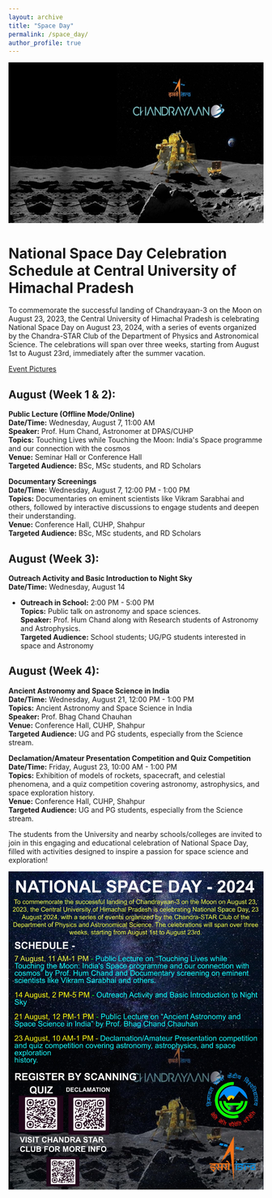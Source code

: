 ```yaml
---
layout: archive
title: "Space Day"
permalink: /space_day/
author_profile: true
---
```


![Space Day Celebration](/images/space_day.jpg)

# National Space Day Celebration Schedule at Central University of Himachal Pradesh

To commemorate the successful landing of Chandrayaan-3 on the Moon on August 23, 2023, the Central University of Himachal Pradesh is celebrating National Space Day on August 23, 2024, with a series of events organized by the Chandra-STAR Club of the Department of Physics and Astronomical Science. The celebrations will span over three weeks, starting from August 1st to August 23rd, immediately after the summer vacation.

[Event Pictures](https://drive.google.com/drive/folders/1vDoJM25c1Jxq3YsAEs_xu2d9EwMz4HrN?usp=sharing)

## August (Week 1 & 2):
**Public Lecture (Offline Mode/Online)**  
**Date/Time:** Wednesday, August 7, 11:00 AM  
**Speaker:** Prof. Hum Chand, Astronomer at DPAS/CUHP  
**Topics:** Touching Lives while Touching the Moon: India's Space programme and our connection with the cosmos  
**Venue:** Seminar Hall or Conference Hall  
**Targeted Audience:** BSc, MSc students, and RD Scholars  

**Documentary Screenings**  
**Date/Time:** Wednesday, August 7, 12:00 PM - 1:00 PM  
**Topics:** Documentaries on eminent scientists like Vikram Sarabhai and others, followed by interactive discussions to engage students and deepen their understanding.  
**Venue:** Conference Hall, CUHP, Shahpur  
**Targeted Audience:** BSc, MSc students, and RD Scholars  

## August (Week 3):
**Outreach Activity and Basic Introduction to Night Sky**  
**Date/Time:** Wednesday, August 14  
- **Outreach in School:** 2:00 PM - 5:00 PM  
**Topics:** Public talk on astronomy and space sciences.  
**Speaker:** Prof. Hum Chand along with Research students of Astronomy and Astrophysics.  
**Targeted Audience:** School students; UG/PG students interested in space and Astronomy  

## August (Week 4):
**Ancient Astronomy and Space Science in India**  
**Date/Time:** Wednesday, August 21, 12:00 PM - 1:00 PM  
**Topics:** Ancient Astronomy and Space Science in India  
**Speaker:** Prof. Bhag Chand Chauhan  
**Venue:** Conference Hall, CUHP, Shahpur  
**Targeted Audience:** UG and PG students, especially from the Science stream.  

**Declamation/Amateur Presentation Competition and Quiz Competition**  
**Date/Time:** Friday, August 23, 10:00 AM - 1:00 PM  
**Topics:** Exhibition of models of rockets, spacecraft, and celestial phenomena, and a quiz competition covering astronomy, astrophysics, and space exploration history.  
**Venue:** Conference Hall, CUHP, Shahpur  
**Targeted Audience:** UG and PG students, especially from the Science stream.  

The students from the University and nearby schools/colleges are invited to join in this engaging and educational celebration of National Space Day, filled with activities designed to inspire a passion for space science and exploration!

![Space Day Poster](/images/Space_day_poster.jpg)
